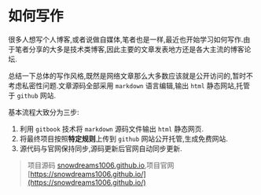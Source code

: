 # 如何写作

很多人想写个人博客,或者说做自媒体,笔者也是一样,最近也开始学习如何写作.由于笔者分享的大多是技术类博客,因此主要的文章发表地方还是各大主流的博客论坛.

总结一下总体的写作风格,既然是网络文章那么大多数应该就是公开访问的,暂时不考虑私密性问题.文章源码全部采用 `markdown` 语言编辑,输出 `html` 静态网站,托管于 `github` 网站.

基本流程大致分为三步:

1. 利用 `gitbook` 技术将 `markdown` 源码文件输出 `html` 静态网页.
2. 将最终项目按照**特定规则**上传到 `github` 网站公开托管,生成免费网站.
3. 源代码与官网保持同步,源码更新后官网自动同步更新.

> 项目源码 [snowdreams1006.github.io](https://github.com/snowdreams1006/snowdreams1006.github.io),项目官网 [https://snowdreams1006.github.io/](https://snowdreams1006.github.io/)



